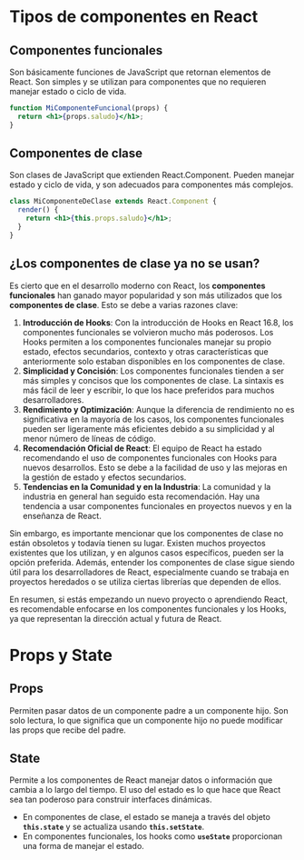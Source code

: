 # Tipos de componentes en React

## Componentes funcionales

Son básicamente funciones de JavaScript que retornan elementos de React. Son simples y se utilizan para componentes que no requieren manejar estado o ciclo de vida.

```jsx
function MiComponenteFuncional(props) {
  return <h1>{props.saludo}</h1>;
}
```

## Componentes de clase

Son clases de JavaScript que extienden React.Component. Pueden manejar estado y ciclo de vida, y son adecuados para componentes más complejos.

```jsx
class MiComponenteDeClase extends React.Component {
  render() {
    return <h1>{this.props.saludo}</h1>;
  }
}
```

## ¿Los componentes de clase ya no se usan?

Es cierto que en el desarrollo moderno con React, los **componentes funcionales** han ganado mayor popularidad y son más utilizados que los **componentes de clase**. Esto se debe a varias razones clave:

1. **Introducción de Hooks**: Con la introducción de Hooks en React 16.8, los componentes funcionales se volvieron mucho más poderosos. Los Hooks permiten a los componentes funcionales manejar su propio estado, efectos secundarios, contexto y otras características que anteriormente solo estaban disponibles en los componentes de clase.
2. **Simplicidad y Concisión**: Los componentes funcionales tienden a ser más simples y concisos que los componentes de clase. La sintaxis es más fácil de leer y escribir, lo que los hace preferidos para muchos desarrolladores.
3. **Rendimiento y Optimización**: Aunque la diferencia de rendimiento no es significativa en la mayoría de los casos, los componentes funcionales pueden ser ligeramente más eficientes debido a su simplicidad y al menor número de líneas de código.
4. **Recomendación Oficial de React**: El equipo de React ha estado recomendando el uso de componentes funcionales con Hooks para nuevos desarrollos. Esto se debe a la facilidad de uso y las mejoras en la gestión de estado y efectos secundarios.
5. **Tendencias en la Comunidad y en la Industria**: La comunidad y la industria en general han seguido esta recomendación. Hay una tendencia a usar componentes funcionales en proyectos nuevos y en la enseñanza de React.

Sin embargo, es importante mencionar que los componentes de clase no están obsoletos y todavía tienen su lugar. Existen muchos proyectos existentes que los utilizan, y en algunos casos específicos, pueden ser la opción preferida. Además, entender los componentes de clase sigue siendo útil para los desarrolladores de React, especialmente cuando se trabaja en proyectos heredados o se utiliza ciertas librerías que dependen de ellos.

En resumen, si estás empezando un nuevo proyecto o aprendiendo React, es recomendable enfocarse en los componentes funcionales y los Hooks, ya que representan la dirección actual y futura de React.

# Props y State

## Props

Permiten pasar datos de un componente padre a un componente hijo. Son solo lectura, lo que significa que un componente hijo no puede modificar las props que recibe del padre.

## State

Permite a los componentes de React manejar datos o información que cambia a lo largo del tiempo. El uso del estado es lo que hace que React sea tan poderoso para construir interfaces dinámicas.

- En componentes de clase, el estado se maneja a través del objeto **`this.state`** y se actualiza usando **`this.setState`**.
- En componentes funcionales, los hooks como **`useState`** proporcionan una forma de manejar el estado.